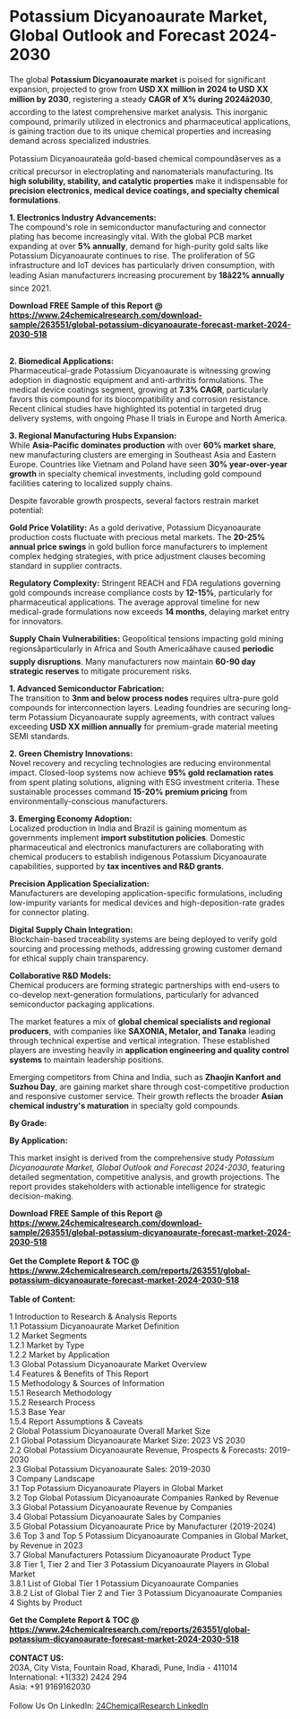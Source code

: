 <h1>Potassium Dicyanoaurate Market, Global Outlook and Forecast 2024-2030</h1><p>The global <strong>Potassium Dicyanoaurate market</strong> is poised for significant expansion, projected to grow from <strong>USD XX million in 2024 to USD XX million by 2030</strong>, registering a steady <strong>CAGR of X% during 2024â2030</strong>, according to the latest comprehensive market analysis. This inorganic compound, primarily utilized in electronics and pharmaceutical applications, is gaining traction due to its unique chemical properties and increasing demand across specialized industries.</p><p>Potassium Dicyanoaurateâa gold-based chemical compoundâserves as a critical precursor in electroplating and nanomaterials manufacturing. Its <strong>high solubility, stability, and catalytic properties</strong> make it indispensable for <strong>precision electronics, medical device coatings, and specialty chemical formulations</strong>.</p><p><strong>1. Electronics Industry Advancements:</strong><br>
The compound's role in semiconductor manufacturing and connector plating has become increasingly vital. With the global PCB market expanding at over <strong>5% annually</strong>, demand for high-purity gold salts like Potassium Dicyanoaurate continues to rise. The proliferation of 5G infrastructure and IoT devices has particularly driven consumption, with leading Asian manufacturers increasing procurement by <strong>18â22% annually</strong> since 2021.</p><div><b>Download FREE Sample of this Report @ 
            <a href="https://www.24chemicalresearch.com/download-sample/263551/global-potassium-dicyanoaurate-forecast-market-2024-2030-518">
            https://www.24chemicalresearch.com/download-sample/263551/global-potassium-dicyanoaurate-forecast-market-2024-2030-518</a></b></div><br><p><strong>2. Biomedical Applications:</strong><br>
Pharmaceutical-grade Potassium Dicyanoaurate is witnessing growing adoption in diagnostic equipment and anti-arthritis formulations. The medical device coatings segment, growing at <strong>7.3% CAGR</strong>, particularly favors this compound for its biocompatibility and corrosion resistance. Recent clinical studies have highlighted its potential in targeted drug delivery systems, with ongoing Phase II trials in Europe and North America.</p><p><strong>3. Regional Manufacturing Hubs Expansion:</strong><br>
While <strong>Asia-Pacific dominates production</strong> with over <strong>60% market share</strong>, new manufacturing clusters are emerging in Southeast Asia and Eastern Europe. Countries like Vietnam and Poland have seen <strong>30% year-over-year growth</strong> in specialty chemical investments, including gold compound facilities catering to localized supply chains.</p><p>Despite favorable growth prospects, several factors restrain market potential:</p><p><strong>Gold Price Volatility:</strong> As a gold derivative, Potassium Dicyanoaurate production costs fluctuate with precious metal markets. The <strong>20-25% annual price swings</strong> in gold bullion force manufacturers to implement complex hedging strategies, with price adjustment clauses becoming standard in supplier contracts.</p><p><strong>Regulatory Complexity:</strong> Stringent REACH and FDA regulations governing gold compounds increase compliance costs by <strong>12-15%</strong>, particularly for pharmaceutical applications. The average approval timeline for new medical-grade formulations now exceeds <strong>14 months</strong>, delaying market entry for innovators.</p><p><strong>Supply Chain Vulnerabilities:</strong> Geopolitical tensions impacting gold mining regionsâparticularly in Africa and South Americaâhave caused <strong>periodic supply disruptions</strong>. Many manufacturers now maintain <strong>60-90 day strategic reserves</strong> to mitigate procurement risks.</p><p><strong>1. Advanced Semiconductor Fabrication:</strong><br>
The transition to <strong>3nm and below process nodes</strong> requires ultra-pure gold compounds for interconnection layers. Leading foundries are securing long-term Potassium Dicyanoaurate supply agreements, with contract values exceeding <strong>USD XX million annually</strong> for premium-grade material meeting SEMI standards.</p><p><strong>2. Green Chemistry Innovations:</strong><br>
Novel recovery and recycling technologies are reducing environmental impact. Closed-loop systems now achieve <strong>95% gold reclamation rates</strong> from spent plating solutions, aligning with ESG investment criteria. These sustainable processes command <strong>15-20% premium pricing</strong> from environmentally-conscious manufacturers.</p><p><strong>3. Emerging Economy Adoption:</strong><br>
Localized production in India and Brazil is gaining momentum as governments implement <strong>import substitution policies</strong>. Domestic pharmaceutical and electronics manufacturers are collaborating with chemical producers to establish indigenous Potassium Dicyanoaurate capabilities, supported by <strong>tax incentives and R&amp;D grants</strong>.</p><p><strong>Precision Application Specialization:</strong><br>
    Manufacturers are developing application-specific formulations, including low-impurity variants for medical devices and high-deposition-rate grades for connector plating.</p><p><strong>Digital Supply Chain Integration:</strong><br>
    Blockchain-based traceability systems are being deployed to verify gold sourcing and processing methods, addressing growing customer demand for ethical supply chain transparency.</p><p><strong>Collaborative R&amp;D Models:</strong><br>
    Chemical producers are forming strategic partnerships with end-users to co-develop next-generation formulations, particularly for advanced semiconductor packaging applications.</p><p>The market features a mix of <strong>global chemical specialists and regional producers</strong>, with companies like <strong>SAXONIA, Metalor, and Tanaka</strong> leading through technical expertise and vertical integration. These established players are investing heavily in <strong>application engineering and quality control systems</strong> to maintain leadership positions.</p><p>Emerging competitors from China and India, such as <strong>Zhaojin Kanfort and Suzhou Day</strong>, are gaining market share through cost-competitive production and responsive customer service. Their growth reflects the broader <strong>Asian chemical industry's maturation</strong> in specialty gold compounds.</p><p><strong>By Grade:</strong></p><p><strong>By Application:</strong></p><p>This market insight is derived from the comprehensive study <em>Potassium Dicyanoaurate Market, Global Outlook and Forecast 2024-2030</em>, featuring detailed segmentation, competitive analysis, and growth projections. The report provides stakeholders with actionable intelligence for strategic decision-making.</p><div><b>Download FREE Sample of this Report @ 
            <a href="https://www.24chemicalresearch.com/download-sample/263551/global-potassium-dicyanoaurate-forecast-market-2024-2030-518">
            https://www.24chemicalresearch.com/download-sample/263551/global-potassium-dicyanoaurate-forecast-market-2024-2030-518</a></b></div><br><div><b>Get the Complete Report & TOC @ 
            <a href="https://www.24chemicalresearch.com/reports/263551/global-potassium-dicyanoaurate-forecast-market-2024-2030-518">
            https://www.24chemicalresearch.com/reports/263551/global-potassium-dicyanoaurate-forecast-market-2024-2030-518</a></b></div><br>
            <b>Table of Content:</b><p>1 Introduction to Research & Analysis Reports<br />
    1.1 Potassium Dicyanoaurate Market Definition<br />
    1.2 Market Segments<br />
        1.2.1 Market by Type<br />
        1.2.2 Market by Application<br />
    1.3 Global Potassium Dicyanoaurate Market Overview<br />
    1.4 Features & Benefits of This Report<br />
    1.5 Methodology & Sources of Information<br />
        1.5.1 Research Methodology<br />
        1.5.2 Research Process<br />
        1.5.3 Base Year<br />
        1.5.4 Report Assumptions & Caveats<br />
2 Global Potassium Dicyanoaurate Overall Market Size<br />
    2.1 Global Potassium Dicyanoaurate Market Size: 2023 VS 2030<br />
    2.2 Global Potassium Dicyanoaurate Revenue, Prospects & Forecasts: 2019-2030<br />
    2.3 Global Potassium Dicyanoaurate Sales: 2019-2030<br />
3 Company Landscape<br />
    3.1 Top Potassium Dicyanoaurate Players in Global Market<br />
    3.2 Top Global Potassium Dicyanoaurate Companies Ranked by Revenue<br />
    3.3 Global Potassium Dicyanoaurate Revenue by Companies<br />
    3.4 Global Potassium Dicyanoaurate Sales by Companies<br />
    3.5 Global Potassium Dicyanoaurate Price by Manufacturer (2019-2024)<br />
    3.6 Top 3 and Top 5 Potassium Dicyanoaurate Companies in Global Market, by Revenue in 2023<br />
    3.7 Global Manufacturers Potassium Dicyanoaurate Product Type<br />
    3.8 Tier 1, Tier 2 and Tier 3 Potassium Dicyanoaurate Players in Global Market<br />
        3.8.1 List of Global Tier 1 Potassium Dicyanoaurate Companies<br />
        3.8.2 List of Global Tier 2 and Tier 3 Potassium Dicyanoaurate Companies<br />
4 Sights by Product</p><div><b>Get the Complete Report & TOC @ 
            <a href="https://www.24chemicalresearch.com/reports/263551/global-potassium-dicyanoaurate-forecast-market-2024-2030-518">
            https://www.24chemicalresearch.com/reports/263551/global-potassium-dicyanoaurate-forecast-market-2024-2030-518</a></b></div><br><b>CONTACT US:</b><br>
            203A, City Vista, Fountain Road, Kharadi, Pune, India - 411014<br>
            International: +1(332) 2424 294<br>
            Asia: +91 9169162030 <br><br>
            Follow Us On LinkedIn: <a href="https://www.linkedin.com/company/24chemicalresearch/">24ChemicalResearch LinkedIn</a>